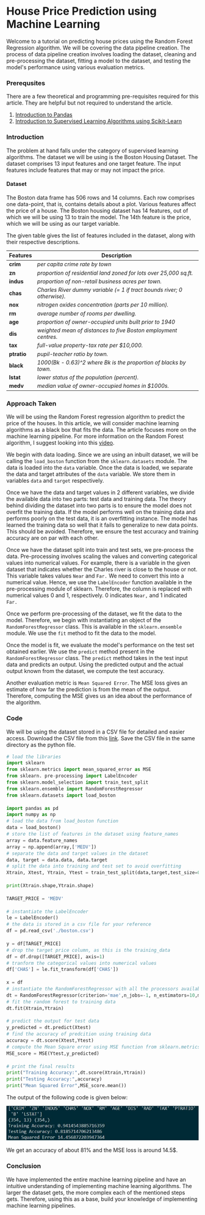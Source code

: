# House Price Prediction using Machine Learning

Welcome to a tutorial on predicting house prices using the Random Forest Regression algorithm. We will be covering the data pipeline creation. The process of data pipeline creation involves loading the dataset, cleaning and pre-processing the dataset, fitting a model to the dataset, and testing the model's performance using various evaluation metrics. 

### Prerequsites

There are a few theoretical and programming pre-requisites required for this article. They are helpful but not required to understand the article.

1. [Introduction to Pandas](https://www.section.io/engineering-education/data-analytics-using-pandas/)
2. [Introduction to Supervised Learning Algorithms using Scikit-Learn](https://www.section.io/engineering-education/supervised-learning-algorithms/)

### Introduction

The problem at hand falls under the category of supervised learning algorithms. The dataset we will be using is the Boston Housing Dataset. The dataset comprises 13 input features and one target feature. The input features include features that may or may not impact the price. 

#### Dataset

The Boston data frame has 506 rows and 14 columns. Each row comprises one data-point, that is, contains details about a plot. Various features affect the price of a house. The Boston housing dataset has 14 features, out of which we will be using 13 to train the model. The 14th feature is the price, which we will be using as our target variable.

The given table gives the list of features included in the dataset, along with their respective descriptions.

Features | Description
--- | --- 
**crim** | _per capita crime rate by town_ 
**zn** | _proportion of residential land zoned for lots over 25,000 sq.ft._ 
**indus** | _proportion of non-retail business acres per town._ 
**chas** | _Charles River dummy variable (= 1 if tract bounds river; 0 otherwise)._ 
**nox** | _nitrogen oxides concentration (parts per 10 million)._ 
**rm** | _average number of rooms per dwelling._ 
**age** | _proportion of owner-occupied units built prior to 1940_ 
**dis** | _weighted mean of distances to five Boston employment centres._ 
**tax** | _full-value property-tax rate per \$10,000._ 
**ptratio** | _pupil-teacher ratio by town._ 
**black** | _1000(Bk - 0.63)^2 where Bk is the proportion of blacks by town._ 
**lstat** | _lower status of the population (percent)._ 
**medv** | _median value of owner-occupied homes in \$1000s._ 


### Approach Taken

We will be using the Random Forest regression algorithm to predict the price of the houses. In this article, we will consider machine learning algorithms as a black box that fits the data. The article focuses more on the machine learning pipeline. For more information on the Random Forest algorithm, I suggest looking into this [video](https://www.youtube.com/watch?v=nxFG5xdpDto).

We begin with data loading. Since we are using an inbuilt dataset, we will be calling the `load_boston` function from the `sklearn.datasets` module. The data is loaded into the `data` variable. Once the data is loaded, we separate the data and target attributes of the `data` variable. We store them in variables `data` and `target` respectively. 

Once we have the data and target values in 2 different variables, we divide the available data into two parts: test data and training data. The theory behind dividing the dataset into two parts is to ensure the model does not overfit the training data. If the model performs well on the training data and performs poorly on the test data, it is an overfitting instance. The model has learned the training data so well that it fails to generalize to new data points. This should be avoided. Therefore, we ensure the test accuracy and training accuracy are on par with each other.

Once we have the dataset split into train and test sets, we pre-process the data. Pre-processing involves scaling the values and converting categorical values into numerical values. For example, there is a variable in the given dataset that indicates whether the Charles river is close to the house or not. This variable takes values `Near` and `Far.` We need to convert this into a numerical value. Hence, we use the `LabelEncoder` function available in the pre-processing module of sklearn. Therefore, the column is replaced with numerical values 0 and 1, respectively. 0 indicates `Near,` and 1 indicated `Far.` 

Once we perform pre-processing of the dataset, we fit the data to the model. Therefore, we begin with instantiating an object of the `RandomForestRegressor` class. This is available in the `sklearn.ensemble` module. We use the `fit` method to fit the data to the model. 

Once the model is fit, we evaluate the model's performance on the test set obtained earlier. We use the `predict` method present in the `RandomForestRegressor` class. The `predict` method takes in the test input data and predicts an output. Using the predicted output and the actual output known from the dataset, we compute the test accuracy. 

Another evaluation metric is `Mean Squared Error`. The MSE loss gives an estimate of how far the prediction is from the mean of the output. Therefore, computing the MSE gives us an idea about the performance of the algorithm. 

### Code

We will be using the dataset stored in a CSV file for detailed and easier access. Download the CSV file from this [link](https://drive.google.com/file/d/1clV931HTopTlD7ZWLotFSbsr9SAX50S8/view?usp=sharing). Save the CSV file in the same directory as the python file.

```py
# load the libraries
import sklearn
from sklearn.metrics import mean_squared_error as MSE
from sklearn. pre-processing import LabelEncoder
from sklearn.model_selection import train_test_split
from sklearn.ensemble import RandomForestRegressor 
from sklearn.datasets import load_boston

import pandas as pd
import numpy as np
# load the data from load_boston function
data = load_boston()
# store the list of features in the dataset using feature_names
array = data.feature_names
array = np.append(array,['MEDV'])
# separate the data and target values in the dataset
data, target = data.data, data.target
# split the data into training and test set to avoid overfitting
Xtrain, Xtest, Ytrain, Ytest = train_test_split(data,target,test_size=0.3)

print(Xtrain.shape,Ytrain.shape)

TARGET_PRICE = 'MEDV'

# instantiate the LabelEncoder
le = LabelEncoder()
# the data is stored in a csv file for your reference
df = pd.read_csv('./boston.csv')

y = df[TARGET_PRICE]
# drop the target price column, as this is the training_data
df = df.drop([TARGET_PRICE], axis=1)
# tranform the categorical values into numerical values
df['CHAS'] = le.fit_transform(df['CHAS'])

x = df
# instantiate the RandomForestRegressor with all the processors available
dt = RandomForestRegressor(criterion='mae',n_jobs=-1, n_estimators=10,max_depth=6, min_samples_leaf=1, random_state=3)
# fit the random forest to training data
dt.fit(Xtrain,Ytrain)

# predict the output for test data
y_predicted = dt.predict(Xtest)
# find the accuracy of predcition using training data
accuracy = dt.score(Xtest,Ytest)
# compute the Mean Square error using MSE function from sklearn.metrics module.
MSE_score = MSE(Ytest,y_predicted)

# print the final results
print("Training Accuracy:",dt.score(Xtrain,Ytrain))
print("Testing Accuracy:",accuracy)
print("Mean Squared Error",MSE_score.mean())
```

The output of the following code is given below:

![output](output.jpg)

We get an accuracy of about 81% and the MSE loss is around 14.5$. 

### Conclusion

We have implemented the entire machine learning pipeline and have an intuitive understanding of implementing machine learning algorithms. The larger the dataset gets, the more complex each of the mentioned steps gets. Therefore, using this as a base, build your knowledge of implementing machine learning pipelines.
